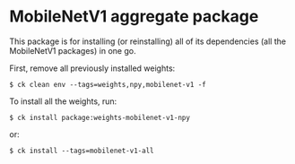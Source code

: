 # MobileNetV1 aggregate package

This package is for installing (or reinstalling) all of its dependencies (all the MobileNetV1 packages) in one go.

First, remove all previously installed weights:
```
$ ck clean env --tags=weights,npy,mobilenet-v1 -f
```

To install all the weights, run:
```
$ ck install package:weights-mobilenet-v1-npy
```
or:
```
$ ck install --tags=mobilenet-v1-all
```
